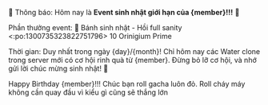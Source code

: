 :rotating_light: Thông báo: Hôm nay là **Event sinh nhật giới hạn của {member}!!!** :confetti_ball:

Phần thưởng event:
:birthday: Bánh sinh nhật - Hồi full sanity
<:po:1300735323822751796> 10 Orinigium Prime

Thời gian: Duy nhất trong ngày {day}/{month}!
Chỉ hôm nay các Water clone trong server mới có cơ hội rinh quà từ {member}. Đừng bỏ lỡ cơ hội, và nhớ gửi lời chúc mừng sinh nhật! :tada:

Happy Birthday {member}!!! Chúc bạn roll gacha luôn đỏ.
Roll cháy máy không cần quay đầu vì kiểu gì cũng sẽ thắng lớn
